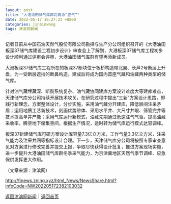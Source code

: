 ```yaml
---
layout: post
title: "大港油田储气库群将再添“底气”"
date: 2022-05-17 16:27:23 +0800
categories: jinbinwang
tags: 津滨网新闻
---
```

<p>记者日前从中国石油天然气股份有限公司勘探与生产分公司组织召开的《大港油田板深37储气库建设工程初步设计》审查会上了解到，大港板深37储气库工程初步设计顺利通过评审会评审，大港油田储气库群有望再添新成员。</p>
 <p>大港板深37储气库工程所在的板深37断块位于板桥构造带北翼、长芦2号断层上升盘，为一受断层遮挡的断鼻构造。建成后将成为国内首座气藏和油藏两种类型的储气库。</p>
 <p>针对油气藏埋藏深、断裂系统复杂、油气藏协同建库方案设计难度大等建库难点，天津储气库分公司持续开展技术攻关，在研究过程中提出“三新”方案设计思路，即践行新理念，方案整体设计，分步实施，采用油气藏分开建库，降低层间注采矛盾；运用地质工艺新技术，刻画优势砂体、采用水平井、大尺寸井眼、筛管完井等技术提高单井产能；采用气库运行新模式，油藏先期通过低速注气气驱，提高油藏采收率，腾空地下储集空间，根据生产情况，适时转为储气库运行模式达容调峰。</p>
 <p>板深37新建储气库可研方案设计库容量7.3亿立方米，工作气量3.3亿立方米，注采气能力及注采井网等指标设计合理。下一步，天津储气库分公司将按照专家审查意见对方案进行修改完善并提交上报，争取尽快获得设计批复，推进方案现场实施，进一步提升大港油田储气库群冬季采气能力，为京津冀地区天然气季节调峰、应急保供发挥更大作用。</p><p class="em_media">（文章来源：津滨网）</p>

<http://finews.zning.xyz/html_News/NewsShare.html?infoCode=NW202205172382103032>

[返回津滨网新闻](//finews.withounder.com/category/jinbinwang.html)｜[返回首页](//finews.withounder.com/)
